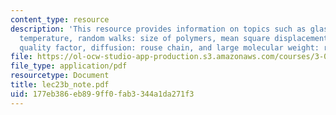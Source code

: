 ```yaml
---
content_type: resource
description: 'This resource provides information on topics such as glass transition
  temperature, random walks: size of polymers, mean square displacements, solvent
  quality factor, diffusion: rouse chain, and large molecular weight: reptation.'
file: https://ol-ocw-studio-app-production.s3.amazonaws.com/courses/3-012-fundamentals-of-materials-science-fall-2005/177eb386eb899ff0fab3344a1da271f3_lec23b_note.pdf
file_type: application/pdf
resourcetype: Document
title: lec23b_note.pdf
uid: 177eb386-eb89-9ff0-fab3-344a1da271f3
---
```

